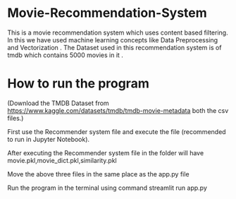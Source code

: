 # Movie-Recommendation-System
This is a movie recommendation system which uses content based filtering. In this we have used machine learning concepts like Data Preprocessing and Vectorization . The Dataset used in this recommendation system is of tmdb which contains 5000 movies in it .

# How to run the program
(Download the TMDB Dataset from https://www.kaggle.com/datasets/tmdb/tmdb-movie-metadata both the csv files.)

First use the Recommender system file and execute the file (recommended to run in Jupyter Notebook).

After executing the Recommender system file in the folder will have movie.pkl,movie_dict.pkl,similarity.pkl

Move the above three files in the same place as the app.py file 

Run the program in the terminal using command streamlit run app.py
